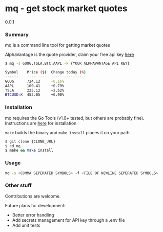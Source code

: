 # mq - get stock market quotes

0.0.1

### Summary

mq is a command line tool for getting market quotes

AlphaVantage is the quote provider, claim your free api key [here](https://www.alphavantage.co/support/#api-key)

```sh
$ mq -s GOOG,TSLA,BTC,AAPL -k {YOUR ALPHAVANTAGE API KEY}

Symbol    Price ($)  Change today (%)  
------    ---------  ----------------  
GOOG      724.12     -0.16%   
AAPL      100.41     +0.79%   
TSLA      225.12     +2.52%   
BTCUSD=X  452.05     +0.90%   

```

### Installation

mq requires the Go Tools (v1.6+ tested, but others are probably fine). Instructions are [here](https://golang.org/doc/install) for installation.

`make` builds the binary and `make install` places it on your path.

```sh
$ git clone {CLONE_URL}
$ cd mq
$ make && make install
```

### Usage

```sh
mq -s <COMMA SEPERATED SYMBOLS> -f <FILE OF NEWLINE SEPERATED SYMBOLS>
```

### Other stuff

Contributions are welcome.

Future plans for development:
* Better error handling
* Add secrets management for API key through a .env file
* Add unit tests